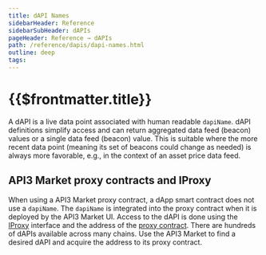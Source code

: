 ```yaml
---
title: dAPI Names
sidebarHeader: Reference
sidebarSubHeader: dAPIs
pageHeader: Reference → dAPIs
path: /reference/dapis/dapi-names.html
outline: deep
tags:
---
```


<PageHeader/>

<SearchHighlight/>

<FlexStartTag/>

# {{$frontmatter.title}}

A dAPI is a live data point associated with human readable `dapiName`. dAPI
definitions simplify access and can return aggregated data feed (beacon) values
or a single data feed (beacon) value. This is suitable where the more recent
data point (meaning its set of beacons could change as needed) is always more
favorable, e.g., in the context of an asset price data feed.

## API3 Market proxy contracts and IProxy

When using a API3 Market proxy contract, a dApp smart contract does not use a
`dapiName`. The `dapiName` is integrated into the proxy contract when it is
deployed by the API3 Market UI. Access to the dAPI is done using the
[IProxy](/reference/dapis/understand/iproxy.md) interface and the address of the
[proxy contract](/reference/dapis/understand/proxy-contracts.md). There are
hundreds of dAPIs available across many chains. Use the API3 Market to find a
desired dAPI and acquire the address to its proxy contract.

<!--
## With DapiServer functions

::: info Best practice

Consider using dAPIs with
[API3 Market](https:///market.api3.org) proxy contracts. The
API3 Market UI provides a simple experience to set up proxy contract allowing
fast access to any dAPI on many networks.

:::

To use functions directly on the `DapiServer.sol` contract that accept the
`_dapiName` parameter, pass the `_dapiName` as an encoded bytes32 value. This is
done to save gas when a smart contracts calls a "readByName" function on
`DapiServer.sol`.

- [readDataFeedWithDapiName(\_dapiName)](/reference/dapis/functions/read-data-feed-with-dapi-name.md) -
  returns a value and timestamp
- [readDataFeedValueWithDapiName(\_dapiName)](/reference/dapis/functions/read-data-feed-value-with-dapi-name.md) -
  returns a value

The example below generates the encoded bytes32 value of AVAX/USD. Try encoding
AVAX/USD in the [ethers playground](https://playground.ethers.org/).

```solidity
// Encode the dapiName (such as AVAX/USD) to bytes32
ethers.utils.formatBytes32String("AVAX/USD");
// Yields: 0x415641582f555344000000000000000000000000000000000000000000000000
```

Then pass the encoded value to either `readDataFeedWithDapiName()` or
`readDataFeedValueWithDapiName()`.

```solidity
// Calling readDataFeedWithDapiName() using the DapiServer contract
(value, timestamp) =
  IDapiServer(_dapiServerContractAddress).readDataFeedWithDapiName("0x415641582f555344000000000000000000000000000000000000000000000000");
```

### Optionally, use Beacon and Beacon set IDs

It is possible to use a Beacon or Beacon set ID by calling
[readDataFeedId()](/reference/dapis/functions/read-data-feed-with-id.md) and
[readDataFeedValueById()](/reference/dapis/functions/read-data-feed-value-with-id.md).
Doing so is considered an advanced user flow. In practice reading with a name
and reading with an ID are very different things. When you read with a name, you
benefit from what the name maps to and how its value is aggregated from sourced
Beacons. API3 manages dAPI name mappings to provide the best possible responses.
When you read with an ID, you will always read a value directly from a Beacon or
Beacon set. Learn more about
[dAPI Composition](/explore/dapis/what-are-dapis.md).
 -->

<FlexEndTag/>
